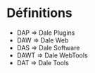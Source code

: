 # Définitions

* DAP  => Dale Plugins
* DAW  => Dale Web 
* DAS  => Dale Software
* DAWT => Dale WebTools
* DAT  => Dale Tools
